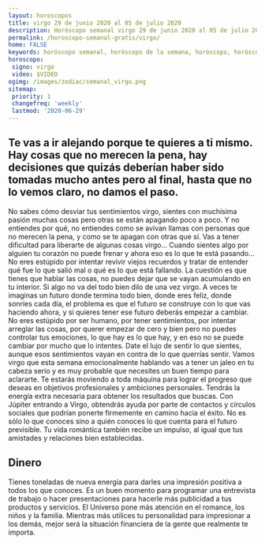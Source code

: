 ```yaml
---
layout: horoscopos
title: virgo 29 de junio 2020 al 05 de julio 2020 
description: Horóscopo semanal virgo 29 de junio 2020 al 05 de julio 2020. Te vas a ir alejando porque te quieres a ti mismo. Hay cosas que no merecen la pena, hay decisiones que quizás deberían haber sido tomadas mucho antes pero al final, hasta que no lo vemos claro, no damos el paso.
permalink: /horoscopo-semanal-gratis/virgo/
home: FALSE
keywords: horóscopo semanal, horóscopo de la semana, horóscopo, horóscopo gratis,horóscopos, horóscopo esperanza gracia, horoscopos virgo la semana, horóscopos gratis, Tarot, Astrologia, Zodíaco, virgo, horoscopo gratis, semanal
horoscopo:
 signo: virgo
 video: $VIDEO
ogimg: /images/zodiac/semanal_virgo.png
sitemap:
 priority: 1
 changefreq: 'weekly'
 lastmod: '2020-06-29'
---
```




## Te vas a ir alejando porque te quieres a ti mismo. Hay cosas que no merecen la pena, hay decisiones que quizás deberían haber sido tomadas mucho antes pero al final, hasta que no lo vemos claro, no damos el paso.

No sabes cómo desviar tus sentimientos virgo, sientes con muchísima pasión muchas cosas pero otras se están apagando poco a poco. Y no entiendes por qué, no entiendes como se avivan llamas con personas que no merecen la pena, y como se te apagan con otras que sí. Vas a tener dificultad para liberarte de algunas cosas virgo… Cuando sientes algo por alguien tu corazón no puede frenar y ahora eso es lo que te está pasando… No eres estúpido por intentar revivir viejos recuerdos y tratar de entender qué fue lo que salió mal o qué es lo que está fallando. La cuestión es que tienes que hablar las cosas, no puedes dejar que se vayan acumulando en tu interior. Si algo no va del todo bien dilo de una vez virgo. A veces te imaginas un futuro donde termina todo bien, donde eres feliz, donde sonríes cada día, el problema es que el futuro se construye con lo que vas haciendo ahora, y si quieres tener ese futuro deberás empezar a cambiar. No eres estúpido por ser humano, por tener sentimientos, por intentar arreglar las cosas, por querer empezar de cero y bien pero no puedes controlar tus emociones, lo que hay es lo que hay, y en eso no se puede cambiar por mucho que lo intentes. Date el lujo de sentir lo que sientes, aunque esos sentimientos vayan en contra de lo que querrías sentir. Vamos virgo que esta semana emocionalmente hablando vas a tener un jaleo en tu cabeza serio y es muy probable que necesites un buen tiempo para aclararte. Te estarás moviendo a toda máquina para lograr el progreso que deseas en objetivos profesionales y ambiciones personales. Tendrás la energía extra necesaria para obtener los resultados que buscas. Con Júpiter entrando a Virgo, obtendrás ayuda por parte de contactos y círculos sociales que podrían ponerte firmemente en camino hacia el éxito. No es sólo lo que conoces sino a quién conoces lo que cuenta para el futuro previsible. Tu vida romántica también recibe un impulso, al igual que tus amistades y relaciones bien establecidas.

## Dinero

Tienes toneladas de nueva energía para darles una impresión positiva a todos los que conoces. Es un buen momento para programar una entrevista de trabajo o hacer presentaciones para hacerle más publicidad a tus productos y servicios. El Universo pone más atención en el romance, los niños y la familia. Mientras más utilices tu personalidad para impresionar a los demás, mejor será la situación financiera de la gente que realmente te importa.